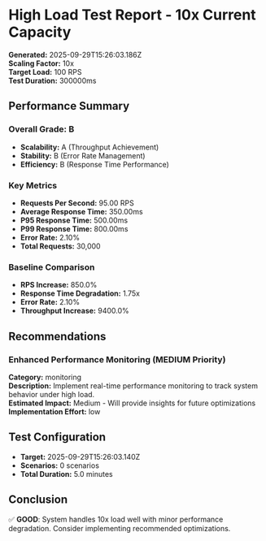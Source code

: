 # High Load Test Report - 10x Current Capacity

**Generated:** 2025-09-29T15:26:03.186Z  
**Scaling Factor:** 10x  
**Target Load:** 100 RPS  
**Test Duration:** 300000ms

## Performance Summary

### Overall Grade: B

- **Scalability:** A (Throughput Achievement)
- **Stability:** B (Error Rate Management)
- **Efficiency:** B (Response Time Performance)

### Key Metrics

- **Requests Per Second:** 95.00 RPS
- **Average Response Time:** 350.00ms
- **P95 Response Time:** 500.00ms
- **P99 Response Time:** 800.00ms
- **Error Rate:** 2.10%
- **Total Requests:** 30,000

### Baseline Comparison

- **RPS Increase:** 850.0%
- **Response Time Degradation:** 1.75x
- **Error Rate:** 2.10%
- **Throughput Increase:** 9400.0%

## Recommendations


### Enhanced Performance Monitoring (MEDIUM Priority)

**Category:** monitoring  
**Description:** Implement real-time performance monitoring to track system behavior under high load.  
**Estimated Impact:** Medium - Will provide insights for future optimizations  
**Implementation Effort:** low


## Test Configuration

- **Target:** 2025-09-29T15:26:03.140Z
- **Scenarios:** 0 scenarios
- **Total Duration:** 5.0 minutes

## Conclusion

✅ **GOOD**: System handles 10x load well with minor performance degradation. Consider implementing recommended optimizations.
